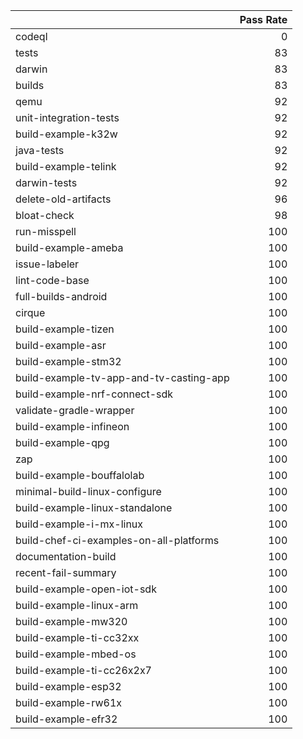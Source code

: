 |                                         |   Pass Rate |
|:----------------------------------------|------------:|
| codeql                                  |           0 |
| tests                                   |          83 |
| darwin                                  |          83 |
| builds                                  |          83 |
| qemu                                    |          92 |
| unit-integration-tests                  |          92 |
| build-example-k32w                      |          92 |
| java-tests                              |          92 |
| build-example-telink                    |          92 |
| darwin-tests                            |          92 |
| delete-old-artifacts                    |          96 |
| bloat-check                             |          98 |
| run-misspell                            |         100 |
| build-example-ameba                     |         100 |
| issue-labeler                           |         100 |
| lint-code-base                          |         100 |
| full-builds-android                     |         100 |
| cirque                                  |         100 |
| build-example-tizen                     |         100 |
| build-example-asr                       |         100 |
| build-example-stm32                     |         100 |
| build-example-tv-app-and-tv-casting-app |         100 |
| build-example-nrf-connect-sdk           |         100 |
| validate-gradle-wrapper                 |         100 |
| build-example-infineon                  |         100 |
| build-example-qpg                       |         100 |
| zap                                     |         100 |
| build-example-bouffalolab               |         100 |
| minimal-build-linux-configure           |         100 |
| build-example-linux-standalone          |         100 |
| build-example-i-mx-linux                |         100 |
| build-chef-ci-examples-on-all-platforms |         100 |
| documentation-build                     |         100 |
| recent-fail-summary                     |         100 |
| build-example-open-iot-sdk              |         100 |
| build-example-linux-arm                 |         100 |
| build-example-mw320                     |         100 |
| build-example-ti-cc32xx                 |         100 |
| build-example-mbed-os                   |         100 |
| build-example-ti-cc26x2x7               |         100 |
| build-example-esp32                     |         100 |
| build-example-rw61x                     |         100 |
| build-example-efr32                     |         100 |